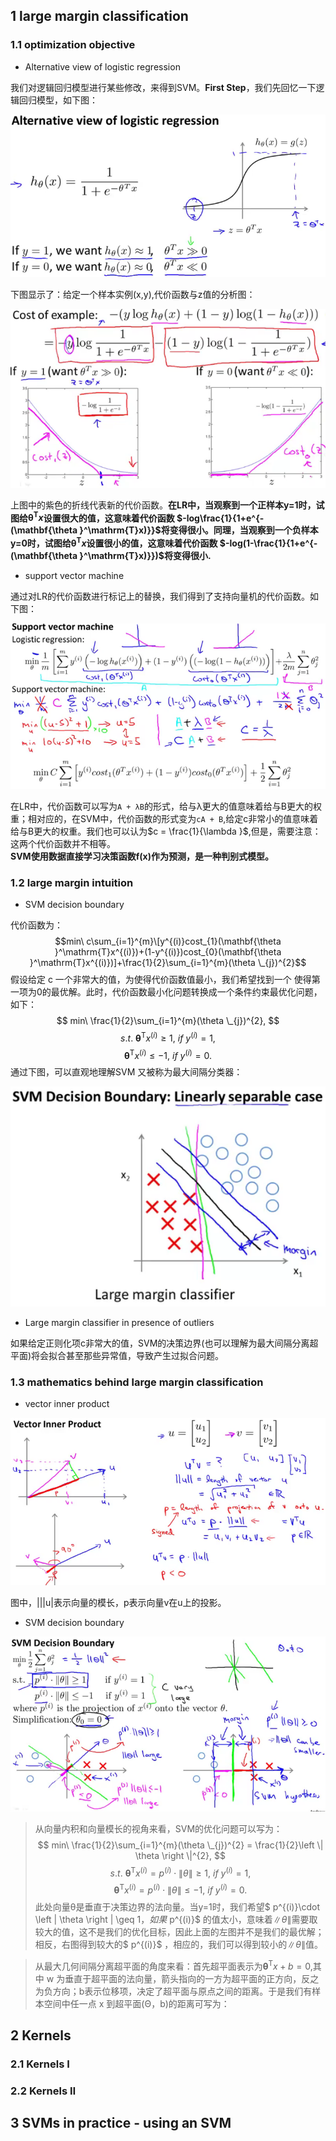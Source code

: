 ## 1 large margin classification
### 1.1 optimization objective
+ Alternative view of logistic regression

我们对逻辑回归模型进行某些修改，来得到SVM。**First Step**，我们先回忆一下逻辑回归模型，如下图：

![graph_of_LRModel](https://github.com/Vita112/machine_learning/blob/master/machine_learning%20from%20stanford%20by%20Andrew%20Ng/img/graph_of_LRModel.png)

下图显示了：给定一个样本实例(x,y),代价函数与z值的分析图：

![LRModel_with_one_single_sample](https://github.com/Vita112/machine_learning/blob/master/machine_learning%20from%20stanford%20by%20Andrew%20Ng/img/LRModel_with_one_single_sample.png)

上图中的紫色的折线代表新的代价函数。**在LR中，当观察到一个正样本y=1时，试图给$\mathbf{\theta }^\mathrm{T}x$设置很大的值，这意味着代价函数
$-log\frac{1}{1+e^{-(\mathbf{\theta }^\mathrm{T}x)}}$将变得很小。同理，当观察到一个负样本y=0时，试图给$\mathbf{\theta }^\mathrm{T}x$设置很小的值，这意味着代价函数
$-log(1-\frac{1}{1+e^{-(\mathbf{\theta }^\mathrm{T}x)}})$将变得很小.**
+ support vector machine

通过对LR的代价函数进行标记上的替换，我们得到了支持向量机的代价函数。如下图：

![cost_function_for_SVM](https://github.com/Vita112/machine_learning/blob/master/machine_learning%20from%20stanford%20by%20Andrew%20Ng/img/cost_function_for_SVM.png)

在LR中，代价函数可以写为`A + λB`的形式，给与λ更大的值意味着给与B更大的权重；相对应的，在SVM中，代价函数的形式变为`cA + B`,给定c非常小的值意味着给与B更大的权重。我们也可以认为$c = \frac{1}{\lambda }$,但是，需要注意：这两个代价函数并不相等。<br>
**SVM使用数据直接学习决策函数f(x)作为预测，是一种判别式模型。**
### 1.2 large margin intuition
+ SVM decision boundary

代价函数为：
$$min\ c\sum_{i=1}^{m}\[y^{(i)}cost_{1}(\mathbf{\theta }^\mathrm{T}x^{(i)})+(1-y^{(i)})cost_{0}(\mathbf{\theta }^\mathrm{T}x^{(i)})]+\frac{1}{2}\sum_{i=1}^{m}(\theta \_{j})^{2}$$
假设给定 c 一个非常大的值，为使得代价函数值最小，我们希望找到一个 使得第一项为0的最优解。此时，代价函数最小化问题转换成一个条件约束最优化问题，如下：
$$ min\ \frac{1}{2}\sum_{i=1}^{m}(\theta \_{j})^{2}, $$
$$ s.t.\  \mathbf{\theta }^\mathrm{T}x^{(i)}\geq 1,\ if\  y^{(i)}=1,$$
$$\mathbf{\theta }^\mathrm{T}x^{(i)}\leq -1,\  if\  y^{(i)}=0.$$
通过下图，可以直观地理解SVM 又被称为最大间隔分类器：

![intuition_to_Large_Margin](https://github.com/Vita112/machine_learning/blob/master/machine_learning%20from%20stanford%20by%20Andrew%20Ng/img/intuition_to_Large_Margin.png)
+ Large margin classifier in presence of outliers

如果给定正则化项c非常大的值，SVM的决策边界(也可以理解为最大间隔分离超平面)将会拟合甚至那些异常值，导致产生过拟合问题。
### 1.3 mathematics behind large margin classification
+ vector inner product

![vector_inner_production](https://github.com/Vita112/machine_learning/blob/master/machine_learning%20from%20stanford%20by%20Andrew%20Ng/img/vector_inner_production.png)

图中，|||u|表示向量的模长，p表示向量v在u上的投影。
+ SVM decision boundary

![SVM_decision_boundary](https://github.com/Vita112/machine_learning/blob/master/machine_learning%20from%20stanford%20by%20Andrew%20Ng/img/SVM_decision_boundary.png)

> 从向量内积和向量模长的视角来看，SVM的优化问题可以写为：
$$ min\ \frac{1}{2}\sum_{i=1}^{m}(\theta \_{j})^{2} = \frac{1}{2}\left \| \theta  \right \|^{2}, $$
$$ s.t.\ \mathbf{\theta }^\mathrm{T}x^{(i)} = p^{(i)}\cdot \left \| \theta  \right \| \geq 1,\ if\  y^{(i)}=1,$$ 
$$ \mathbf{\theta }^\mathrm{T}x^{(i)} = p^{(i)}\cdot \left \| \theta  \right \|\leq -1,\  if\  y^{(i)}=0.$$ 
此处向量θ是垂直于决策边界的法向量。当y=1时，我们希望$ p^{(i)}\cdot \left \| \theta  \right \| \geq 1$，如果$ p^{(i)}$ 的值太小，意味着$\left \| \theta  \right \|$需要取较大的值，这不是我们的优化目标，因此上面的左图并不是我们的最优解；相反，右图得到较大的$ p^{(i)}$ ，相应的，我们可以得到较小的$\left \| \theta  \right \|$值。

> 从最大几何间隔分离超平面的角度来看：首先超平面表示为$\mathbf{\theta }^\mathrm{T}x + b = 0$,其中 w 为垂直于超平面的法向量，箭头指向的一方为超平面的正方向，反之为负方向；b表示位移项，决定了超平面与原点之间的距离。于是我们有样本空间中任一点 x 到超平面(Θ，b)的距离可写为：

## 2 Kernels
### 2.1 Kernels Ⅰ
### 2.2 Kernels Ⅱ
## 3 SVMs in practice - using an SVM 


